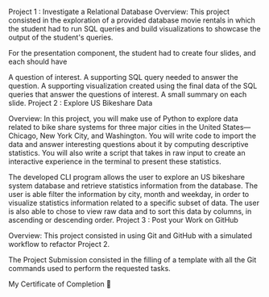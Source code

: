Project 1 : Investigate a Relational Database
Overview:
This project consisted in the exploration of a provided database movie rentals in which the student had to run SQL queries and build visualizations to showcase the output of the student's queries.

For the presentation component, the student had to create four slides, and each should have

A question of interest.
A supporting SQL query needed to answer the question.
A supporting visualization created using the final data of the SQL queries that answer the questions of interest.
A small summary on each slide.
Project 2 : Explore US Bikeshare Data

Overview:
In this project, you will make use of Python to explore data related to bike share systems for three major cities in the United States—Chicago, New York City, and Washington. You will write code to import the data and answer interesting questions about it by computing descriptive statistics. You will also write a script that takes in raw input to create an interactive experience in the terminal to present these statistics.

The developed CLI program allows the user to explore an US bikeshare system database and retrieve statistics information from the database. The user is able filter the information by city, month and weekday, in order to visualize statistics information related to a specific subset of data. The user is also able to chose to view raw data and to sort this data by columns, in ascending or descending order.
Project 3 : Post your Work on GitHub

Overview:
This project consisted in using Git and GitHub with a simulated workflow to refactor Project 2.

The Project Submission consisted in the filling of a template with all the Git commands used to perform the requested tasks.

My Certificate of Completion 🎉
